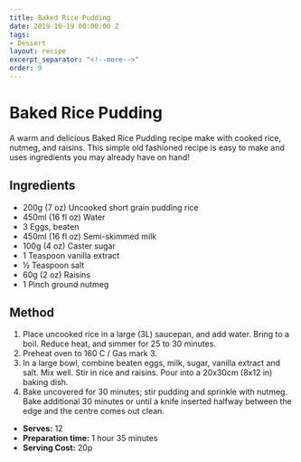 ```yaml
---
title: Baked Rice Pudding
date: 2019-10-19 00:00:00 Z
tags:
- Dessert
layout: recipe
excerpt_separator: "<!--more-->"
order: 9
---
```


# Baked Rice Pudding

A warm and delicious Baked Rice Pudding recipe make with cooked rice, nutmeg, and raisins. This simple old fashioned recipe is easy to make and uses ingredients you may already have on hand!

<!--more-->

## Ingredients

- 200g (7 oz) Uncooked short grain pudding rice
- 450ml (16 fl oz) Water
- 3 Eggs, beaten
- 450ml (16 fl oz) Semi-skimmed milk
- 100g (4 oz) Caster sugar
- 1 Teaspoon vanilla extract
- &frac12; Teaspoon salt
- 60g (2 oz) Raisins
- 1 Pinch ground nutmeg

## Method

1. Place uncooked rice in a large (3L) saucepan, and add water. Bring to a boil. Reduce heat, and simmer for 25 to 30 minutes.
2. Preheat oven to 160 C / Gas mark 3.
3. In a large bowl, combine beaten eggs, milk, sugar, vanilla extract and salt. Mix well. Stir in rice and raisins. Pour into a 20x30cm (8x12 in) baking dish.
4. Bake uncovered for 30 minutes; stir pudding and sprinkle with nutmeg. Bake additional 30 minutes or until a knife inserted halfway between the edge and the centre comes out clean.


- **Serves:** 12
- **Preparation time:** 1 hour 35 minutes
- **Serving Cost:** 20p
